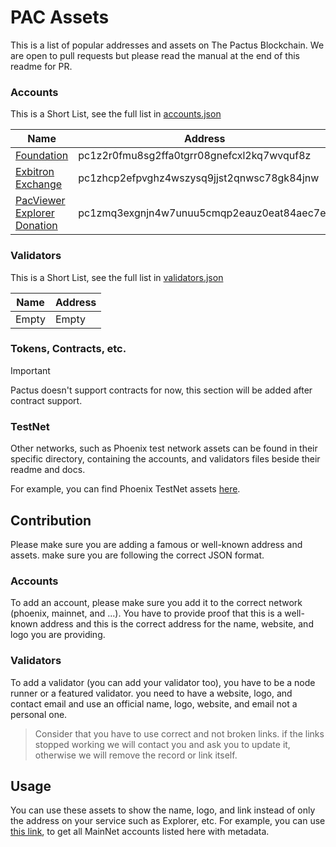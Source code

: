 # PAC Assets

This is a list of popular addresses and assets on The Pactus Blockchain. We are open to pull requests but please read the manual at the end of this readme for PR.

### Accounts

This is a Short List, see the full list in [accounts.json](./mainnet/accounts.json)

Name           | Address
---------------|-----------
[Foundation](https://pacviewer.com/accounts/pc1z2r0fmu8sg2ffa0tgrr08gnefcxl2kq7wvquf8z) | pc1z2r0fmu8sg2ffa0tgrr08gnefcxl2kq7wvquf8z
[Exbitron Exchange](https://pacviewer.com/accounts/pc1zhcp2efpvghz4wszysq9jjst2qnwsc78gk84jnw) | pc1zhcp2efpvghz4wszysq9jjst2qnwsc78gk84jnw
[PacViewer Explorer Donation](https://pacviewer.com/accounts/pc1zmq3exgnjn4w7unuu5cmqp2eauz0eat84aec7ev) | pc1zmq3exgnjn4w7unuu5cmqp2eauz0eat84aec7ev

### Validators

This is a Short List, see the full list in [validators.json](./mainnet/validators.json)

Name           | Address
---------------|-----------
Empty | Empty


### Tokens, Contracts, etc.

> [!IMPORTANT]
> Pactus doesn't support contracts for now, this section will be added after contract support.

### TestNet

Other networks, such as Phoenix test network assets can be found in their specific directory, containing the accounts, and validators files beside their readme and docs.

For example, you can find Phoenix TestNet assets [here](./phoenix).

## Contribution

Please make sure you are adding a famous or well-known address and assets. make sure you are following the correct JSON format.

### Accounts

To add an account, please make sure you add it to the correct network (phoenix, mainnet, and ...).
You have to provide proof that this is a well-known address and this is the correct address for the name, website, and logo you are providing.

### Validators

To add a validator (you can add your validator too), you have to be a node runner or a featured validator. you need to have a website, logo, and contact email and use an official name, logo, website, and email not a personal one.


> Consider that you have to use correct and not broken links. if the links stopped working we will contact you and ask you to update it, otherwise we will remove the record or link itself.


## Usage

You can use these assets to show the name, logo, and link instead of only the address on your service such as Explorer, etc.
For example, you can use [this link](https://raw.githubusercontent.com/PACZone/pactus-assets/main/mainnet/accounts.json), to get all MainNet accounts listed here with metadata.
